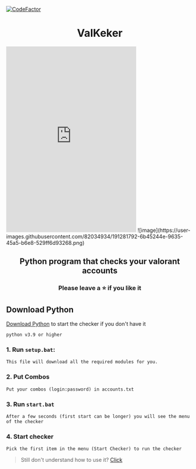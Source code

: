 [![CodeFactor](https://www.codefactor.io/repository/github/lil-jaba/valchecker/badge/main)](https://www.codefactor.io/repository/github/lil-jaba/valchecker/overview/main)
<h1 align="center">
  ValKeker
</h1>

<iframe src="https://discord.com/widget?id=1002516272526921748&theme=dark" width="350" height="500" allowtransparency="true" frameborder="0" sandbox="allow-popups allow-popups-to-escape-sandbox allow-same-origin allow-scripts">
</iframe>
![image](https://user-images.githubusercontent.com/82034934/191281792-6b45244e-9635-45a5-b6e8-529ff6d93268.png)

<h2 align="center">
  Python program that checks your valorant accounts
</h2>

<h3 align="center">
Please leave a ⭐  if you like it
</h3>

## Download Python
[Download Python](https://www.python.org/downloads/) to start the checker if you don't have it
```sh-session
python v3.9 or higher
```

### 1. Run ```setup.bat```:
```
This file will download all the required modules for you.
```
### 2. Put Combos
```
Put your combos (login:password) in accounts.txt
```
### 3. Run ```start.bat```
```
After a few seconds (first start can be longer) you will see the menu of the checker
```
### 4. Start checker
```
Pick the first item in the menu (Start Checker) to run the checker
```
> Still don't understand how to use it? [Click](https://discord.gg/r3Y5KhM7kP)
